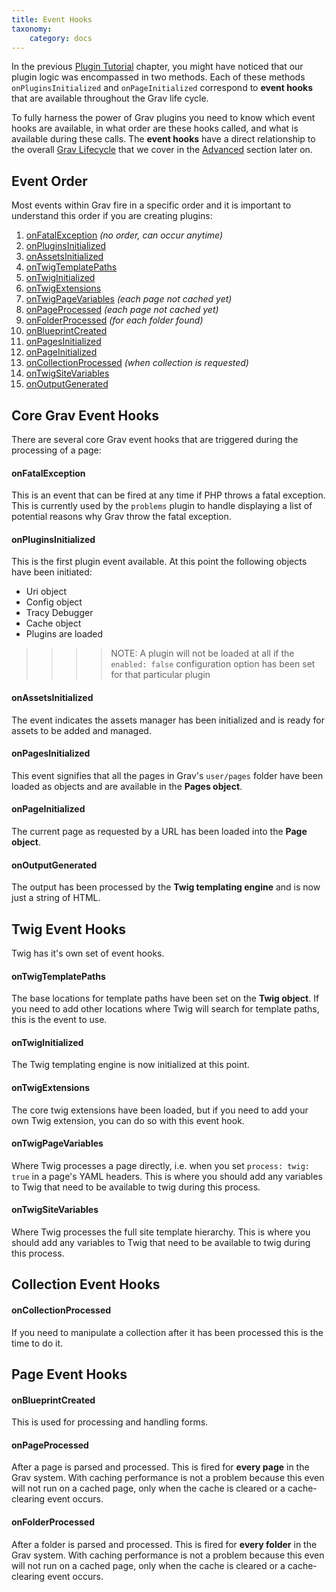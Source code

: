 ```yaml
---
title: Event Hooks
taxonomy:
    category: docs
---
```


In the previous [Plugin Tutorial][plugintutorial] chapter, you might have noticed that our plugin logic was encompassed in two methods.  Each of these methods `onPluginsInitialized` and `onPageInitialized` correspond to **event hooks** that are available throughout the Grav life cycle.

To fully harness the power of Grav plugins you need to know which event hooks are available, in what order are these hooks called, and what is available during these calls.  The **event hooks** have a direct relationship to the overall [Grav Lifecycle][lifecycle] that we cover in the [Advanced][advanced] section later on.

## Event Order

Most events within Grav fire in a specific order and it is important to understand this order if you are creating plugins:

1. [onFatalException](#onFatalException) _(no order, can occur anytime)_
2. [onPluginsInitialized](#onPluginsInitialized)
3. [onAssetsInitialized](#onAssetsInitialized)
4. [onTwigTemplatePaths](#onTwigTemplatePaths)
5. [onTwigInitialized](#onTwigInitialized)
6. [onTwigExtensions](#onTwigExtensions)
7. [onTwigPageVariables](#onTwigPageVariables) _(each page not cached yet)_
8. [onPageProcessed](#onPageProcessed) _(each page not cached yet)_
9. [onFolderProcessed](#onFolderProcessed) _(for each folder found)_
10. [onBlueprintCreated](#onBlueprintCreated) 
11. [onPagesInitialized](#onPagesInitialized)
12. [onPageInitialized](#onPageInitialized)
13. [onCollectionProcessed](#onCollectionProcessed) _(when collection is requested)_
14. [onTwigSiteVariables](#onTwigSiteVariables)
15. [onOutputGenerated](#onOutputGenerated)


## Core Grav Event Hooks

There are several core Grav event hooks that are triggered during the processing of a page:

<a name="onFatalException"></a>
#### onFatalException

This is an event that can be fired at any time if PHP throws a fatal exception. This is currently used by the `problems` plugin to handle displaying a list of potential reasons why Grav throw the fatal exception.

<a name="onFatalException"></a>
#### onPluginsInitialized

This is the first plugin event available. At this point the following objects have been initiated:

* Uri object
* Config object
* Tracy Debugger 
* Cache object
* Plugins are loaded

>>>> NOTE: A plugin will not be loaded at all if the `enabled: false` configuration option has been set for that particular plugin


<a name="onAssetsInitialized"></a>
#### onAssetsInitialized

The event indicates the assets manager has been initialized and is ready for assets to be added and managed.

<a name="onPagesInitialized"></a>
#### onPagesInitialized

This event signifies that all the pages in Grav's `user/pages` folder have been loaded as objects and are available in the **Pages object**.

<a name="onPageInitialized"></a>
#### onPageInitialized 

The current page as requested by a URL has been loaded into the **Page object**.

<a name="onOutputGenerated"></a>
#### onOutputGenerated

The output has been processed by the **Twig templating engine** and is now just a string of HTML.  


## Twig Event Hooks

Twig has it's own set of event hooks.

<a name="onTwigTemplatePaths"></a>
#### onTwigTemplatePaths

The base locations for template paths have been set on the **Twig object**.  If you need to add other locations where Twig will search for template paths, this is the event to use.

<a name="onTwigInitialized"></a>
#### onTwigInitialized

The Twig templating engine is now initialized at this point.

<a name="onTwigExtensions"></a>
#### onTwigExtensions

The core twig extensions have been loaded, but if you need to add your own Twig extension, you can do so with this event hook.

<a name="onTwigPageVariables"></a>
#### onTwigPageVariables

Where Twig processes a page directly, i.e. when you set `process: twig: true` in a page's YAML headers. This is where you should add any variables to Twig that need to be available to twig during this process.


<a name="onTwigSiteVariables"></a>
#### onTwigSiteVariables

Where Twig processes the full site template hierarchy.  This is where you should add any variables to Twig that need to be available to twig during this process.

## Collection Event Hooks

<a name="onCollectionProcessed"></a>
#### onCollectionProcessed

If you need to manipulate a collection after it has been processed this is the time to do it.

## Page Event Hooks

<a name="onBlueprintCreated"></a>
#### onBlueprintCreated

This is used for processing and handling forms.

<a name="onPageProcessed"></a>
#### onPageProcessed

After a page is parsed and processed.  This is fired for **every page** in the Grav system.  With caching performance is not a problem because this even will not run on a cached page, only when the cache is cleared or a cache-clearing event occurs.

<a name="onFolderProcessed"></a>
#### onFolderProcessed 

After a folder is parsed and processed.  This is fired for **every folder** in the Grav system.  With caching performance is not a problem because this even will not run on a cached page, only when the cache is cleared or a cache-clearing event occurs.

[plugintutorial]: plugin-tutorial
[lifecycle]: ../advanced/grav-lifecycle
[advanced]: ../advanced
